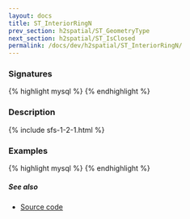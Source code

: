 ```yaml
---
layout: docs
title: ST_InteriorRingN
prev_section: h2spatial/ST_GeometryType
next_section: h2spatial/ST_IsClosed
permalink: /docs/dev/h2spatial/ST_InteriorRingN/
---
```


### Signatures

{% highlight mysql %}
{% endhighlight %}

### Description



{% include sfs-1-2-1.html %}

### Examples

{% highlight mysql %}
{% endhighlight %}

##### See also

* [Source code](https://github.com/irstv/H2GIS/blob/master/h2spatial/src/main/java/org/h2gis/h2spatial/internal/function/spatial/properties/ST_InteriorRingN.java)
